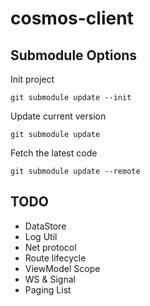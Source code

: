 # cosmos-client

## Submodule Options

Init project

```shell
git submodule update --init
```

Update current version

```shell
git submodule update
```

Fetch the latest code

```shell
git submodule update --remote
```

## TODO

- DataStore
- Log Util
- Net protocol
- Route lifecycle
- ViewModel Scope
- WS & Signal
- Paging List
